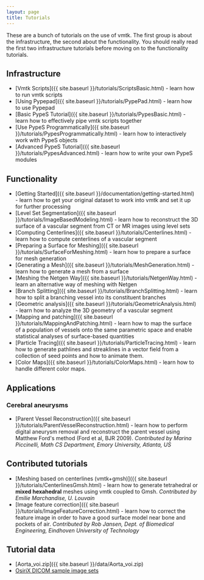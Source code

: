 ```yaml
---
layout: page
title: Tutorials
---
```


These are a bunch of tutorials on the use of vmtk. The first group is about the infrastructure, the second about the functionality. You should really read the first two infrastructure tutorials before moving on to the functionality tutorials.

## Infrastructure

- [Vmtk Scripts]({{ site.baseurl }}/tutorials/ScriptsBasic.html) - learn how to run vmtk scripts
- [Using Pypepad]({{ site.baseurl }}/tutorials/PypePad.html) - learn how to use Pypepad
- [Basic PypeS Tutorial]({{ site.baseurl }}/tutorials/PypesBasic.html) - learn how to effectively pipe vmtk scripts together
- [Use PypeS Programmatically]({{ site.baseurl }}/tutorials/PypesProgrammatically.html) - learn how to interactively work with PypeS objects
- [Advanced PypeS Tutorial]({{ site.baseurl }}/tutorials/PypesAdvanced.html) - learn how to write your own PypeS modules

## Functionality

- [Getting Started]({{ site.baseurl }}/documentation/getting-started.html) - learn how to get your original dataset to work into vmtk and set it up for further processing
- [Level Set Segmentation]({{ site.baseurl }}/tutorials/ImageBasedModeling.html) - learn how to reconstruct the 3D surface of a vascular segment from CT or MR images using level sets
- [Computing Centerlines]({{ site.baseurl }}/tutorials/Centerlines.html) - learn how to compute centerlines of a vascular segment
- [Preparing a Surface for Meshing]({{ site.baseurl }}/tutorials/SurfaceForMeshing.html) - learn how to prepare a surface for mesh generation
- [Generating a Mesh]({{ site.baseurl }}/tutorials/MeshGeneration.html) - learn how to generate a mesh from a surface
- [Meshing the Netgen Way]({{ site.baseurl }}/tutorials/NetgenWay.html) - learn an alternative way of meshing with Netgen
- [Branch Splitting]({{ site.baseurl }}/tutorials/BranchSplitting.html) - learn how to split a branching vessel into its constituent branches
- [Geometric analysis]({{ site.baseurl }}/tutorials/GeometricAnalysis.html) - learn how to analyze the 3D geometry of a vascular segment
- [Mapping and patching]({{ site.baseurl }}/tutorials/MappingAndPatching.html) - learn how to map the surface of a population of vessels onto the same parametric space and enable statistical analyses of surface-based quantities
- [Particle Tracing]({{ site.baseurl }}/tutorials/ParticleTracing.html) - learn how to generate pathlines and streaklines in a vector field from a collection of seed points and how to animate them. 
- [Color Maps]({{ site.baseurl }}/tutorials/ColorMaps.html) - learn how to handle different color maps. 

## Applications

### Cerebral aneurysms

- [Parent Vessel Reconstruction]({{ site.baseurl }}/tutorials/ParentVesselReconstruction.html) - learn how to perform digital aneurysm removal and reconstruct the parent vessel using Matthew Ford's method (Ford et al, BJR 2009). *Contributed by Marina Piccinelli, Math CS Department, Emory University, Atlanta, US*

## Contributed tutorials

- [Meshing based on centerlines (vmtk+gmsh)]({{ site.baseurl }}/tutorials/CenterlinesGmsh.html) - learn how to generate tetrahedral or **mixed hexahedral** meshes using vmtk coupled to Gmsh. *Contributed by Emilie Marchandise, U. Louvain*
- [Image feature correction]({{ site.baseurl }}/tutorials/ImageFeatureCorrection.html) - learn how to correct the feature image in order to have a good surface model near bone and pockets of air. *Contributed by Rob Jansen, Dept. of Biomedical Engineering, Eindhoven University of Technology*

## Tutorial data

- [Aorta_voi.zip]({{ site.baseurl }}/data/Aorta_voi.zip)
- <a href="http://www.osirix-viewer.com/datasets/" target="_blank">OsiriX DICOM sample image sets</a>
